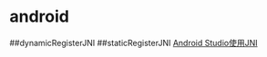 # android
##dynamicRegisterJNI
##staticRegisterJNI
[Android Studio使用JNI](https://lycorisguard.github.io/2016/05/18/2016-05-19-Android%20Studio%E4%BD%BF%E7%94%A8JNI/)<br>

